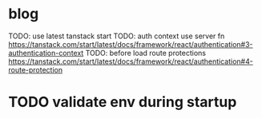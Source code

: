 # blog

TODO: use latest tanstack start
TODO: auth context use server fn https://tanstack.com/start/latest/docs/framework/react/authentication#3-authentication-context
TODO: before load route protections https://tanstack.com/start/latest/docs/framework/react/authentication#4-route-protection

# TODO validate env during startup